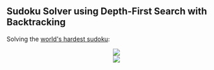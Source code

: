 ## Sudoku Solver using Depth-First Search with Backtracking

Solving the [world's hardest sudoku](https://sudoku2.com/play-the-hardest-sudoku-in-the-world/):

<p align="center">
	<img src="lvl_world_hardest.gif"/>
	<br/>
	<img src="backtracks.png"/>
</p>
